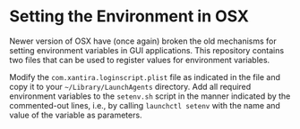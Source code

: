 # Setting the Environment in OSX

Newer version of OSX have (once again) broken the old mechanisms for
setting environment variables in GUI applications.  This repository
contains two files that can be used to register values for environment
variables.

Modify the `com.xantira.loginscript.plist` file as indicated in the
file and copy it to your `~/Library/LaunchAgents` directory.  Add all
required environment variables to the `setenv.sh` script in the manner
indicated by the commented-out lines, i.e., by calling `launchctl
setenv` with the name and value of the variable as parameters.


